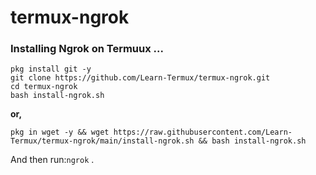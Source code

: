 # termux-ngrok

### Installing Ngrok on Termuux ...

```
pkg install git -y
git clone https://github.com/Learn-Termux/termux-ngrok.git
cd termux-ngrok
bash install-ngrok.sh
```
**or,**

```
pkg in wget -y && wget https://raw.githubusercontent.com/Learn-Termux/termux-ngrok/main/install-ngrok.sh && bash install-ngrok.sh
```
And then run:```ngrok``` .
